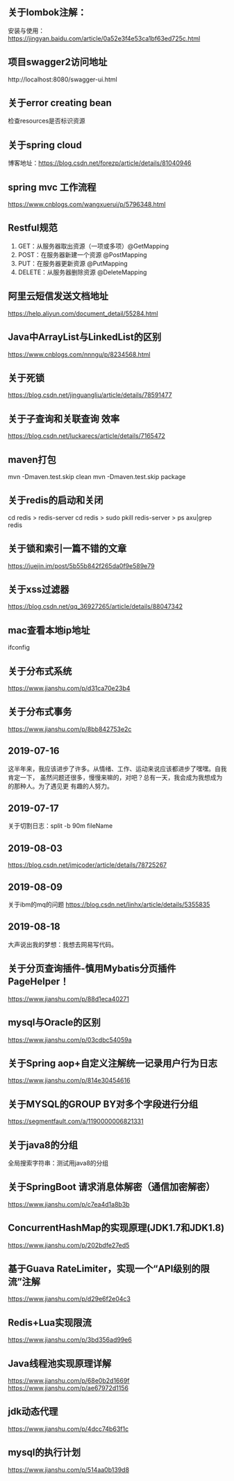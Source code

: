 ## 关于lombok注解：
安装与使用：https://jingyan.baidu.com/article/0a52e3f4e53ca1bf63ed725c.html

## 项目swagger2访问地址
http://localhost:8080/swagger-ui.html

## 关于error creating bean
检查resources是否标识资源

## 关于spring cloud
博客地址：https://blog.csdn.net/forezp/article/details/81040946

## spring mvc 工作流程
https://www.cnblogs.com/wangxuerui/p/5796348.html

## Restful规范
1. GET：从服务器取出资源（一项或多项）@GetMapping
2. POST：在服务器新建一个资源 @PostMapping
3. PUT：在服务器更新资源 @PutMapping
4. DELETE：从服务器删除资源 @DeleteMapping

## 阿里云短信发送文档地址 
https://help.aliyun.com/document_detail/55284.html

## Java中ArrayList与LinkedList的区别
https://www.cnblogs.com/nnngu/p/8234568.html

## 关于死锁
https://blog.csdn.net/jinguangliu/article/details/78591477

## 关于子查询和关联查询 效率
https://blog.csdn.net/luckarecs/article/details/7165472

## maven打包
mvn -Dmaven.test.skip clean
mvn -Dmaven.test.skip package

## 关于redis的启动和关闭
cd redis > redis-server
cd redis > sudo pkill redis-server > ps axu|grep redis

## 关于锁和索引一篇不错的文章
https://juejin.im/post/5b55b842f265da0f9e589e79

## 关于xss过滤器
https://blog.csdn.net/qq_36927265/article/details/88047342 

## mac查看本地ip地址
ifconfig

## 关于分布式系统
https://www.jianshu.com/p/d31ca70e23b4

## 关于分布式事务
https://www.jianshu.com/p/8bb842753e2c

## 2019-07-16
这半年来，我应该进步了许多。从情绪、工作、运动来说应该都进步了嘿嘿。自我肯定一下，
虽然问题还很多，慢慢来嘛的，对吧？总有一天，我会成为我想成为的那种人。为了遇见更
有趣的人努力。

## 2019-07-17
关于切割日志：split -b 90m fileName

## 2019-08-03
https://blog.csdn.net/imjcoder/article/details/78725267

## 2019-08-09
关于ibm的mq的问题
https://blog.csdn.net/linhx/article/details/5355835

## 2019-08-18
大声说出我的梦想：我想去网易写代码。

## 关于分页查询插件-慎用Mybatis分页插件PageHelper！
https://www.jianshu.com/p/88d1eca40271

## mysql与Oracle的区别
https://www.jianshu.com/p/03cdbc54059a

## 关于Spring aop+自定义注解统一记录用户行为日志
https://www.jianshu.com/p/814e30454616

## 关于MYSQL的GROUP BY对多个字段进行分组
https://segmentfault.com/a/1190000006821331

## 关于java8的分组
全局搜索字符串：测试用java8的分组

## 关于SpringBoot 请求消息体解密（通信加密解密）
https://www.jianshu.com/p/c7ea4d1a8b3b

## ConcurrentHashMap的实现原理(JDK1.7和JDK1.8)
https://www.jianshu.com/p/202bdfe27ed5

## 基于Guava RateLimiter，实现一个“API级别的限流”注解
https://www.jianshu.com/p/d29e6f2e04c3

## Redis+Lua实现限流
https://www.jianshu.com/p/3bd356ad99e6

## Java线程池实现原理详解
https://www.jianshu.com/p/68e0b2d1669f
https://www.jianshu.com/p/ae67972d1156

## jdk动态代理
https://www.jianshu.com/p/4dcc74b63f1c

## mysql的执行计划
https://www.jianshu.com/p/514aa0b139d8